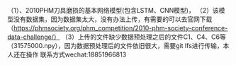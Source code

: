 （1）、2010PHM刀具磨损的基本网络模型(包含LSTM、CNN模型)，
（2）该模型没有数据集，因为数据集太大，没有办法上传，有需要的可以去官网下载（https://phmsociety.org/phm_competition/2010-phm-society-conference-data-challenge/）
（3）上传的文件缺少数据预处理之后的文件C1、C4、C6等（31575000.npy），因为数据预处理后的文件依旧很大，需要git lfs进行传输，本人还在操作
 联系方式wechat:18851966813
